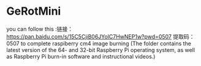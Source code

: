 # GeRotMini

you can follow this :链接：https://pan.baidu.com/s/15C5CjiB06JYolC7HwNEP1w?pwd=0507 提取码：0507   to complete raspiberry cm4 image burning (The folder contains the latest version of the 64- and 32-bit Raspberry Pi operating system, as well as Raspberry Pi burn-in software and instructional videos.)
